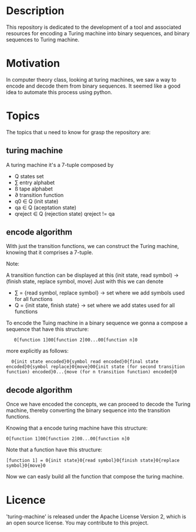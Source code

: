 # Description
This repository is dedicated to the development of a tool and associated resources for encoding a Turing machine into binary sequences, and binary sequences to Turing machine.

# Motivation

In computer theory class, looking at turing machines, we saw a way to encode and decode them from binary sequences. It seemed like a good idea to automate this process using python.

# Topics
The topics that u need to know for grasp the repository are:
## turing machine
A turing machine it's a 7-tuple composed by 
  - Q states set
  - ∑ entry alphabet 
  - ß tape alphabet
  - ∂ transition function
  - q0 ∈ Q (init state)
  - qa ∈ Q (aceptation state)
  - qreject ∈ Q (rejection state) qreject != qa


## encode algorithm
With just the transition functions, we can construct the Turing machine, knowing that it comprises a 7-tuple.

Note:


A transition function can be displayed at this (init state, read symbol) ->  (finish state, replace symbol, move)
Just with this we can denote  
  - ∑  = {read symbol, replace symbol} -> set where we add symbols used for all functions
  - Q = {init state, finish state} -> set where we add states used for all functions

To encode the Tuing machine in a binary sequence we gonna a compose a sequence that have this structure: 

       0[function 1]00[function 2]00...00[function n]0

more explicitly as follows: 

      0{init state encoded}0{symbol read encoded}0{final state encoded}0{symbol replace}0{move}00{init state (for second transition function) encoded}0...{move (for n transition function) encoded}0


## decode algorithm
Once we have encoded the concepts, we can proceed to decode the Turing machine, thereby converting the binary sequence into the transition functions.

Knowing that a encode turing machine have this structure:

    0[function 1]00[function 2]00...00[function n]0

Note that a function have this structure:

    [function 1] = 0{init state}0{read symbol}0{finish state}0{replace symbol}0{move}0

Now we can easly build all the function that compose the turing machine.

# Licence

'turing-machine' is released under the Apache License Version 2, which is an open source license. You may contribute to this project.


         




